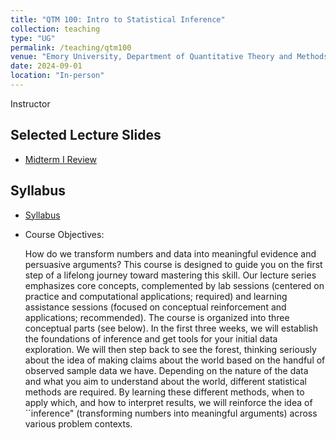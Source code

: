 ```yaml
---
title: "QTM 100: Intro to Statistical Inference"
collection: teaching
type: "UG"
permalink: /teaching/qtm100
venue: "Emory University, Department of Quantitative Theory and Methods"
date: 2024-09-01
location: "In-person"
---
```




Instructor

## Selected Lecture Slides
* [Midterm I Review](https://docs.google.com/presentation/d/1YBr1Q9VKMPEu0_NgOjHZy9jI_Vwc6PSvACpzVDFy8fM/edit?usp=drive_link)


## Syllabus

* [Syllabus](https://www.dropbox.com/scl/fi/403pkae57fi96ghuwzogq/JK_f24_qtm100_9_syllabus_released.pdf?rlkey=xk0hsi5gka9r3ulyjuwwo1m5d&dl=0)

* Course Objectives:

   How do we transform numbers and data into meaningful evidence and persuasive arguments? This course is designed to guide you on the first step of a lifelong journey toward mastering this skill. Our lecture series emphasizes core concepts, complemented by lab sessions (centered on practice and computational applications; required) and learning assistance sessions (focused on conceptual reinforcement and applications; recommended). The course is organized into three conceptual parts (see below). In the first three weeks, we will establish the foundations of inference and get tools for your initial data exploration. We will then step back to see the forest, thinking seriously about the idea of making claims about the world based on the handful of observed sample data we have. Depending on the nature of the data and what you aim to understand about the world, different statistical methods are required. By learning these different methods, when to apply which, and how to interpret results, we will reinforce the idea of ``inference" (transforming numbers into meaningful arguments) across various problem contexts.

